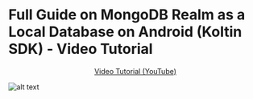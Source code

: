 # Full Guide on MongoDB Realm as a Local Database on Android (Koltin SDK) - Video Tutorial

<p align="center">
  <a href="https://youtu.be/7ukzzjtUCJA" align="center">Video Tutorial (YouTube)</a>
</p>

![alt text](https://i.postimg.cc/RZs2LsjT/Mongo-DB-Realm.png)
